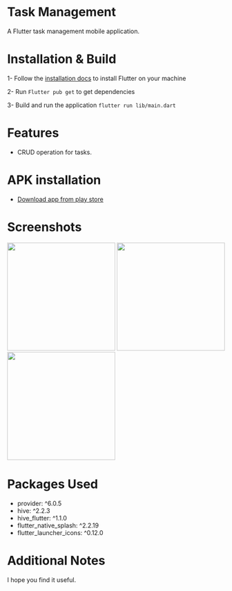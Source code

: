 # Task Management

A Flutter task management mobile application.

# Installation & Build

1- Follow the [installation docs](https://docs.flutter.dev/get-started/install) to install Flutter on your machine

2- Run `Flutter pub get` to get dependencies

3- Build and run the application `flutter run lib/main.dart` 


# Features

- CRUD operation for tasks.

# APK installation

- [Download app from play store](https://play.google.com/store/apps/details?id=com.hamzatahir.task_manager)

# Screenshots
<span>
<img src="https://user-images.githubusercontent.com/34034904/226210453-1f2949a5-1fbb-4a0d-9fac-f8550725b17d.png" width="250">
<img src="https://user-images.githubusercontent.com/34034904/226210421-7f73de72-b4cc-45dc-b89c-369d7e09f446.png" width="250">
<img src="https://user-images.githubusercontent.com/34034904/226210956-0ed90c04-bd23-4344-aef8-70e1b6c68ef6.png" width="250">
</span>

# Packages Used

- provider: ^6.0.5
- hive: ^2.2.3
- hive_flutter: ^1.1.0
- flutter_native_splash: ^2.2.19
- flutter_launcher_icons: ^0.12.0

# Additional Notes

I hope you find it useful.

